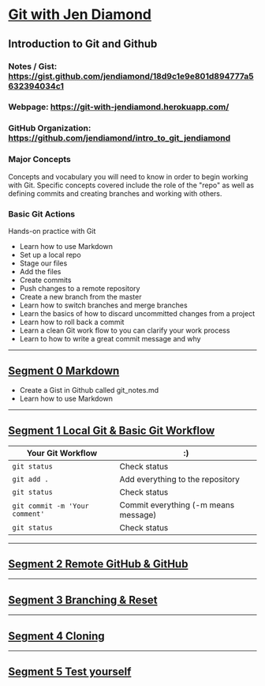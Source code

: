 # [Git with Jen Diamond](https://github.com/gitwithjendiamond)
## Introduction to Git and Github
### Notes / Gist: https://gist.github.com/jendiamond/18d9c1e9e801d894777a5632394034c1
### Webpage: https://git-with-jendiamond.herokuapp.com/  
### GitHub Organization: https://github.com/jendiamond/intro_to_git_jendiamond

### Major Concepts
Concepts and vocabulary you will need to know in order to begin working with Git. Specific concepts covered include the role of the "repo" as well as defining commits and creating branches and working with others.

### Basic Git Actions
Hands-on practice with Git  
+ Learn how to use Markdown
+ Set up a local repo
+ Stage our files
+ Add the files
+ Create commits
+ Push changes to a remote repository
+ Create a new branch from the master
+ Learn how to switch branches and merge branches
+ Learn the basics of how to discard uncommitted changes from a project 
+ Learn how to roll back a commit
+ Learn a clean Git work flow to you can clarify your work process
+ Learn to how to write a great commit message and why

---

## [Segment 0 Markdown](https://gist.github.com/jendiamond/18d9c1e9e801d894777a5632394034c1#segment-0)

+ Create a Gist in Github called git_notes.md
+ Learn how to use Markdown

---

## [Segment 1 Local Git & Basic Git Workflow](https://gist.github.com/jendiamond/18d9c1e9e801d894777a5632394034c1#file-1st_segment_git_with_jendiamond-md)

Your Git Workflow | :) 
--------------- | ---------------
`git status`  |  Check status  
`git add .`   |  Add everything to the repository  
`git status`  |  Check status  
`git commit -m 'Your comment'` |  Commit everything (-m means message)  
`git status` |  Check status

---

## [Segment 2 Remote GitHub & GitHub](https://gist.github.com/jendiamond/18d9c1e9e801d894777a5632394034c1#file-2nd_segment_git_with_jendiamond-md)

---

## [Segment 3 Branching & Reset](https://gist.github.com/jendiamond/18d9c1e9e801d894777a5632394034c1#file-3rd_segment_git_with_jendiamond-md)

---

## [Segment 4 Cloning](https://gist.github.com/jendiamond/18d9c1e9e801d894777a5632394034c1#file-4th_segment_git_with_jendiamond-md)

---

## [Segment 5 Test yourself](https://gist.github.com/jendiamond/18d9c1e9e801d894777a5632394034c1#file-5th_segment_git_with_jendiamond-md)
